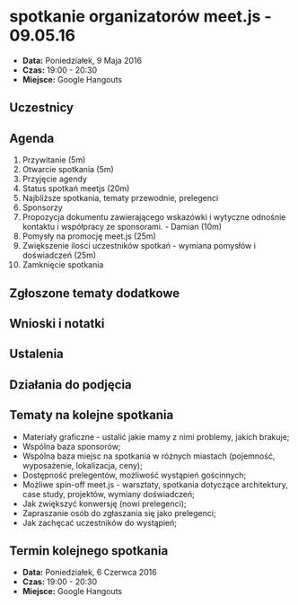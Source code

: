 # spotkanie organizatorów meet.js - 09.05.16

* **Data:** Poniedziałek, 9 Maja 2016
* **Czas:** 19:00 - 20:30
* **Miejsce:** Google Hangouts

## Uczestnicy

## Agenda
1. Przywitanie (5m)
2. Otwarcie spotkania (5m)
  1. Przyjęcie agendy
3. Status spotkań meetjs (20m)
  1. Najbliższe spotkania, tematy przewodnie, prelegenci
  2. Sponsorzy
4. Propozycja dokumentu zawierającego wskazówki i wytyczne odnośnie kontaktu i współpracy ze sponsorami. - Damian (10m)
5. Pomysły na promocję meet.js (25m)
6. Zwiększenie ilości uczestników spotkań - wymiana pomysłów i doświadczeń (25m)
6. Zamknięcie spotkania

## Zgłoszone tematy dodatkowe

## Wnioski i notatki

## Ustalenia

## Działania do podjęcia

## Tematy na kolejne spotkania
* Materiały graficzne - ustalić jakie mamy z nimi problemy, jakich brakuje;
* Wspólna baza sponsorów;
* Wspólna baza miejsc na spotkania w różnych miastach (pojemność, wyposażenie, lokalizacja, ceny);
* Dostępność prelegentów, możliwość wystąpień gościnnych;
* Możliwe spin-off meet.js - warsztaty, spotkania dotyczące architektury, case study, projektów, wymiany doświadczeń;
* Jak zwiększyć konwersję (nowi prelegenci);
* Zapraszanie osób do zgłaszania się jako prelegenci;
* Jak zachęcać uczestników do wystąpień;

## Termin kolejnego spotkania

* **Data:** Poniedziałek, 6 Czerwca 2016
* **Czas:** 19:00 - 20:30
* **Miejsce:** Google Hangouts
